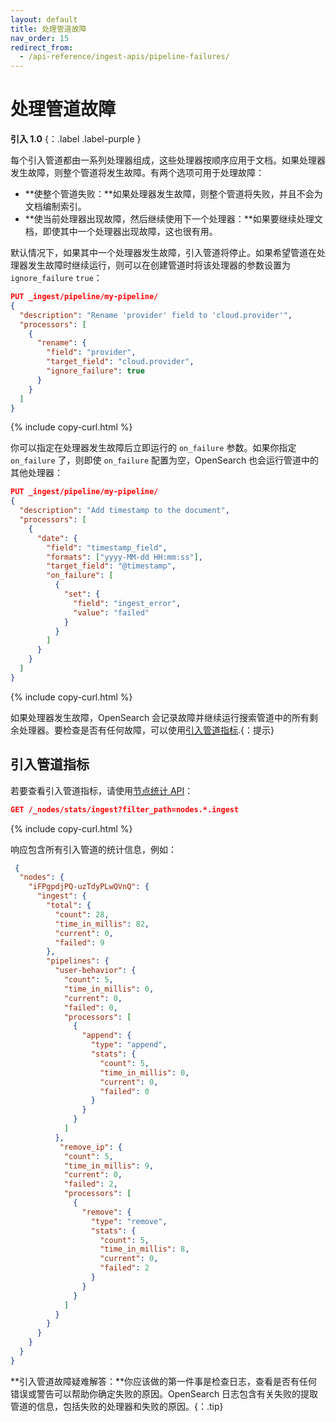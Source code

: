 ```yaml
---
layout: default
title: 处理管道故障
nav_order: 15
redirect_from:
  - /api-reference/ingest-apis/pipeline-failures/
---
```


# 处理管道故障
**引入 1.0** {：.label .label-purple }

每个引入管道都由一系列处理器组成，这些处理器按顺序应用于文档。如果处理器发生故障，则整个管道将发生故障。有两个选项可用于处理故障：

- **使整个管道失败：**如果处理器发生故障，则整个管道将失败，并且不会为文档编制索引。
- **使当前处理器出现故障，然后继续使用下一个处理器：**如果要继续处理文档，即使其中一个处理器出现故障，这也很有用。

默认情况下，如果其中一个处理器发生故障，引入管道将停止。如果希望管道在处理器发生故障时继续运行，则可以在创建管道时将该处理器的参数设置为 `ignore_failure` `true`：

```json
PUT _ingest/pipeline/my-pipeline/
{
  "description": "Rename 'provider' field to 'cloud.provider'",
  "processors": [
    {
      "rename": {
        "field": "provider",
        "target_field": "cloud.provider",
        "ignore_failure": true
      }
    }
  ]
}
```
{% include copy-curl.html %}

你可以指定在处理器发生故障后立即运行的 `on_failure` 参数。如果你指定 `on_failure` 了，则即使 `on_failure` 配置为空，OpenSearch 也会运行管道中的其他处理器：

```json
PUT _ingest/pipeline/my-pipeline/
{
  "description": "Add timestamp to the document",
  "processors": [
    {
      "date": {
        "field": "timestamp_field",
        "formats": ["yyyy-MM-dd HH:mm:ss"],
        "target_field": "@timestamp",
        "on_failure": [
          {
            "set": {
              "field": "ingest_error",
              "value": "failed"
            }
          }
        ]
      }
    }
  ]
}
```
{% include copy-curl.html %}

如果处理器发生故障，OpenSearch 会记录故障并继续运行搜索管道中的所有剩余处理器。要检查是否有任何故障，可以使用[引入管道指标]({{site.url}}{{site.baseurl}}/api-reference/ingest-apis/pipeline-failures/#ingest-pipeline-metrics).{：提示}

## 引入管道指标

若要查看引入管道指标，请使用[节点统计 API]({{site.url}}{{site.baseurl}}/api-reference/nodes-apis/nodes-stats/)：

```json
GET /_nodes/stats/ingest?filter_path=nodes.*.ingest
```
{% include copy-curl.html %}

响应包含所有引入管道的统计信息，例如：

```json
 {
  "nodes": {
    "iFPgpdjPQ-uzTdyPLwQVnQ": {
      "ingest": {
        "total": {
          "count": 28,
          "time_in_millis": 82,
          "current": 0,
          "failed": 9
        },
        "pipelines": {
          "user-behavior": {
            "count": 5,
            "time_in_millis": 0,
            "current": 0,
            "failed": 0,
            "processors": [
              {
                "append": {
                  "type": "append",
                  "stats": {
                    "count": 5,
                    "time_in_millis": 0,
                    "current": 0,
                    "failed": 0
                  }
                }
              }
            ]
          },
           "remove_ip": {
            "count": 5,
            "time_in_millis": 9,
            "current": 0,
            "failed": 2,
            "processors": [
              {
                "remove": {
                  "type": "remove",
                  "stats": {
                    "count": 5,
                    "time_in_millis": 8,
                    "current": 0,
                    "failed": 2
                  }
                }
              }
            ]
          }
        }
      }
    }
  }
}
```

**引入管道故障疑难解答：**你应该做的第一件事是检查日志，查看是否有任何错误或警告可以帮助你确定失败的原因。OpenSearch 日志包含有关失败的提取管道的信息，包括失败的处理器和失败的原因。{：.tip}
